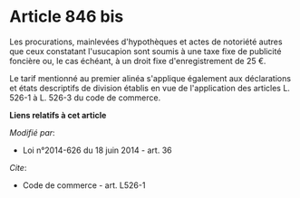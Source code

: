 # Article 846 bis

Les procurations, mainlevées d'hypothèques et actes de notoriété autres que ceux constatant l'usucapion sont soumis à une
taxe fixe de publicité foncière ou, le cas échéant, à un droit fixe d'enregistrement de 25 €. 

Le tarif mentionné au premier alinéa s'applique également aux déclarations et états descriptifs de division établis en vue de
l'application des articles L. 526-1 à L. 526-3 du code de commerce.

**Liens relatifs à cet article**

_Modifié par_:

  - Loi n°2014-626 du 18 juin 2014 - art. 36

_Cite_:

  - Code de commerce - art. L526-1

